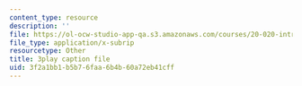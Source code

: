 ```yaml
---
content_type: resource
description: ''
file: https://ol-ocw-studio-app-qa.s3.amazonaws.com/courses/20-020-introduction-to-biological-engineering-design-spring-2009/3f2a1bb1b5b76faa6b4b60a72eb41cff_XTUe-VMvRis.srt
file_type: application/x-subrip
resourcetype: Other
title: 3play caption file
uid: 3f2a1bb1-b5b7-6faa-6b4b-60a72eb41cff
---
```

